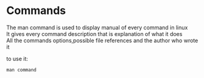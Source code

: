 # Commands


The man command is used to display manual of every command in linux  
It gives every command description that is explanation of what it does  
All the commands options,possible file references and the author who wrote it

to use it:
```
man command
```